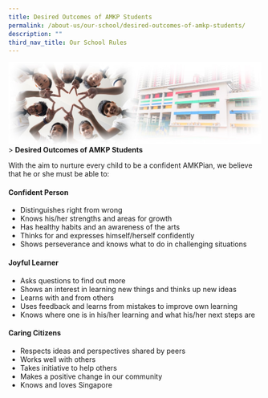 ```yaml
---
title: Desired Outcomes of AMKP Students
permalink: /about-us/our-school/desired-outcomes-of-amkp-students/
description: ""
third_nav_title: Our School Rules
---
```

![Sub-banner](/images/sub%20banner.jpg)
&gt; **Desired Outcomes of AMKP Students**

With the aim to nurture every child to be a confident AMKPian, we believe that he or she must be able to:  
  

#### Confident Person


*   Distinguishes right from wrong
*   Knows his/her strengths and areas for growth
*   Has healthy habits and an awareness of the arts
*   Thinks for and expresses himself/herself confidently
*   Shows perseverance and knows what to do in challenging situations

  

#### Joyful Learner


*   Asks questions to find out more
*   Shows an interest in learning new things and thinks up new ideas
*   Learns with and from others
*   Uses feedback and learns from mistakes to improve own learning
*   Knows where one is in his/her learning and what his/her next steps are

  

#### Caring Citizens


*   Respects ideas and perspectives shared by peers
*   Works well with others
*   Takes initiative to help others
*   Makes a positive change in our community
*   Knows and loves Singapore